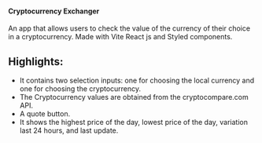 ####  Cryptocurrency Exchanger

An app that allows users to check the value of the currency of their choice in a cryptocurrency. Made with Vite React js and Styled components.

## Highlights:

* It contains two selection inputs: one for choosing the local currency and one for choosing the cryptocurrency.
* The Cryptocurrency values are obtained from the  cryptocompare.com API.
* A quote button.
* It shows the highest price of the day, lowest price of the day, variation last 24 hours, and last update.
